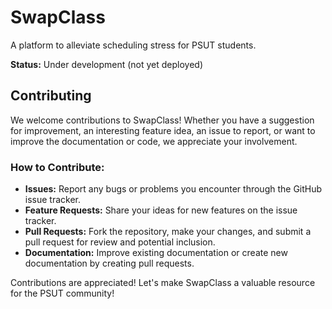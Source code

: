 # SwapClass

A platform to alleviate scheduling stress for PSUT students.

**Status:** Under development (not yet deployed)

## Contributing

We welcome contributions to SwapClass! Whether you have a suggestion for improvement, an interesting feature idea, an issue to report, or want to improve the documentation or code, we appreciate your involvement.

### How to Contribute:

- **Issues:** Report any bugs or problems you encounter through the GitHub issue tracker.
- **Feature Requests:** Share your ideas for new features on the issue tracker.
- **Pull Requests:** Fork the repository, make your changes, and submit a pull request for review and potential inclusion.
- **Documentation:** Improve existing documentation or create new documentation by creating pull requests.

Contributions are appreciated! Let's make SwapClass a valuable resource for the PSUT community!
